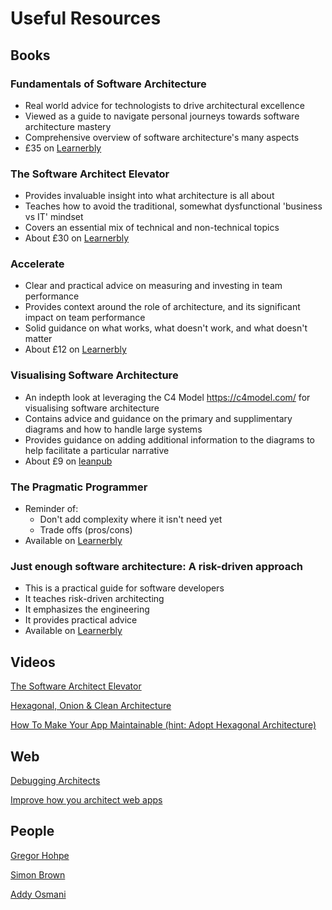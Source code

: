 # Useful Resources

## Books

### Fundamentals of Software Architecture
-   Real world advice for technologists to drive architectural excellence
-   Viewed as a guide to navigate personal journeys towards software architecture mastery
-   Comprehensive overview of software architecture's many aspects
-   £35 on [Learnerbly](https://app.learnerbly.com/resources/7eee7452-4cee-4b0b-a748-204ecf047307/)

### The Software Architect Elevator
-   Provides invaluable insight into what architecture is all about
-   Teaches how to avoid the traditional, somewhat dysfunctional 'business vs IT' mindset
-   Covers an essential mix of technical and non-technical topics
-   About £30 on [Learnerbly](https://app.learnerbly.com/resources/c22ea431-d34b-482c-9368-1ce840c68d09/)

### Accelerate
-   Clear and practical advice on measuring and investing in team performance
-   Provides context around the role of architecture, and its significant impact on team performance
-   Solid guidance on what works, what doesn't work, and what doesn't matter
-   About £12 on [Learnerbly](https://app.learnerbly.com/resources/8b5f3f4d-95f7-4264-914d-ff1ef07032ee/)

### Visualising Software Architecture
-   An indepth look at leveraging the C4 Model https://c4model.com/ for visualising software architecture
-   Contains advice and guidance on the primary and supplimentary diagrams and how to handle large systems
-   Provides guidance on adding additional information to the diagrams to help facilitate a particular narrative
-   About £9 on [leanpub](https://leanpub.com/visualising-software-architecture)

### The Pragmatic Programmer
- Reminder of:
  - Don't add complexity where it isn't need yet
  - Trade offs (pros/cons)
- Available on [Learnerbly](https://app.learnerbly.com/resources/85352e3b-7845-4557-9338-805feed76796/)

### Just enough software architecture: A risk-driven approach
- This is a practical guide for software developers
- It teaches risk-driven architecting
- It emphasizes the engineering
- It provides practical advice
- Available on [Learnerbly](https://app.learnerbly.com/resources/058590f7-3f71-49a4-9fc7-8c499a60d925/)

## Videos

[The Software Architect Elevator](https://www.youtube.com/watch?v=Zq2VcRZmz78)

[Hexagonal, Onion & Clean Architecture](https://www.youtube.com/watch?v=JubdZIdLQ4M)

[How To Make Your App Maintainable (hint: Adopt Hexagonal Architecture)](https://www.youtube.com/watch?v=92ZJcxJgmmE)

## Web

[Debugging Architects](https://architectelevator.com/transformation/debugging-architect/)

[Improve how you architect web apps](https://www.patterns.dev/)

## People

[Gregor Hohpe](https://architectelevator.com/about/)

[Simon Brown](https://simonbrown.je/)

[Addy Osmani](https://addyosmani.com/)
